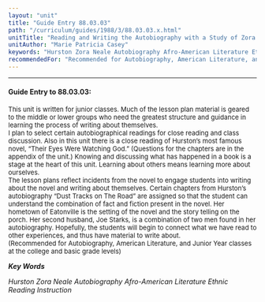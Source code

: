 ```yaml
---
layout: "unit"
title: "Guide Entry 88.03.03"
path: "/curriculum/guides/1988/3/88.03.03.x.html"
unitTitle: "Reading and Writing the Autobiography with a Study of Zora Neale Hurston"
unitAuthor: "Marie Patricia Casey"
keywords: "Hurston Zora Neale Autobiography Afro-American Literature Ethnic Reading Instruction"
recommendedFor: "Recommended for Autobiography, American Literature, and Junior Year classes at the college and basic grade levels"
---
```

<body>
<hr/>
 <h4>
  Guide Entry to 88.03.03:
 </h4>
 <font size="-1">
  <dl>
   <dt>
    This unit is written for junior classes. Much of the lesson plan material is geared to the middle or lower groups who need the greatest structure and guidance in learning the process of writing about themselves.
    <dt>
     I plan to select certain autobiographical readings for close reading and class discussion. Also in this unit there is a close reading of Hurston’s most famous novel, “Their Eyes Were Watching God.” (Questions for the chapters are in the appendix of the unit.) Knowing and discussing what has happened in a book is a stage at the heart of this unit. Learning about others means learning more about ourselves.
     <dt>
      The lesson plans reflect incidents from the novel to engage students into writing about the novel and writing about themselves. Certain chapters from Hurston’s autobiography “Dust Tracks on The Road” are assigned so that the student can understand the combination of fact and fiction present in the novel. Her hometown of Eatonville is the setting of the novel and the story telling on the porch. Her second husband, Joe Starks, is a combination of two men found in her autobiography. Hopefully, the students will begin to connect what we have read to other experiences, and thus have material to write about.
      <dt>
       (Recommended for Autobiography, American Literature, and Junior Year classes at the college and basic grade levels)
      </dt>
     </dt>
    </dt>
   </dt>
  </dl>
 </font>
 <p>
  <b>
   <i>
    Key Words
   </i>
  </b>
  <br/>
 </p>
 <p>
  <i>
   Hurston Zora Neale Autobiography Afro-American Literature Ethnic Reading Instruction
  </i>
 </p>

</body>